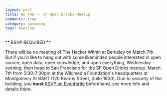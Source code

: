 ```yaml
---
layout: post
title: No THW -- SF Open Drinks Meetup
comments: true
category: upcoming
tags: meeting
---
```


** RSVP REQUIRED **

There will be no meeting of The Hacker Within at Berkeley on March 7th. But if you'd like to hang out with some likeminded people interested in open source, open data, open knowledge, and open everything, Wednesday evening, then head to San Francisco for the SF Open Drinks meetup. March 7th from 5:30-7:30pm at the Wikimedia Foundation's headquarters at Montgomery St BART (120 Kearny Street, Suite 1600). Due to security of the building, you **must** [RSVP on Eventbrite](https://www.meetup.com/SFOpenDrinks/events/248280635/) beforehand, see more info and details there.
